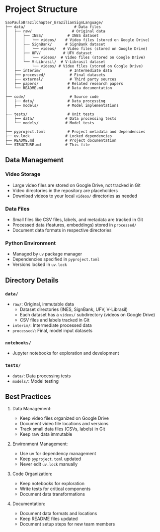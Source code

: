 # Project Structure

```
SaoPauloBrazilChapter_BrazilianSignLanguage/
├── data/                      # Data files
│   ├── raw/                  # Original data
│   │   ├── INES/           # INES dataset
│   │   │   └── videos/    # Video files (stored on Google Drive)
│   │   ├── SignBank/      # SignBank dataset
│   │   │   └── videos/   # Video files (stored on Google Drive)
│   │   ├── UFV/          # UFV dataset
│   │   │   └── videos/  # Video files (stored on Google Drive)
│   │   └── V-Librasil/  # V-Librasil dataset
│   │       └── videos/ # Video files (stored on Google Drive)
│   ├── interim/             # Intermediate data
│   ├── processed/           # Final datasets
│   ├── external/            # Third party sources
│   ├── papers/             # Related research papers
│   └── README.md           # Data documentation
│
├── code/                    # Source code
│   ├── data/               # Data processing
│   ├── models/             # Model implementations
│
├── tests/                  # Unit tests
│   ├── data/              # Data processing tests
│   └── models/            # Model tests
│
├── pyproject.toml          # Project metadata and dependencies
├── uv.lock                # Locked dependencies
├── README.md              # Project documentation
└── STRUCTURE.md           # This file
```

## Data Management

### Video Storage
- Large video files are stored on Google Drive, not tracked in Git
- Video directories in the repository are placeholders
- Download videos to your local `videos/` directories as needed

### Data Files
- Small files like CSV files, labels, and metadata are tracked in Git
- Processed data (features, embeddings) stored in `processed/`
- Document data formats in respective directories

### Python Environment
- Managed by `uv` package manager
- Dependencies specified in `pyproject.toml`
- Versions locked in `uv.lock`

## Directory Details

### `data/`
- `raw/`: Original, immutable data
  - Dataset directories (INES, SignBank, UFV, V-Librasil)
  - Each dataset has a `videos/` subdirectory (videos on Google Drive)
  - CSV files and labels tracked in Git
- `interim/`: Intermediate processed data
- `processed/`: Final, model input datasets

### `notebooks/`
- Jupyter notebooks for exploration and development

### `tests/`
- `data/`: Data processing tests
- `models/`: Model testing

## Best Practices

1. Data Management:
   - Keep video files organized on Google Drive
   - Document video file locations and versions
   - Track small data files (CSVs, labels) in Git
   - Keep raw data immutable

2. Environment Management:
   - Use uv for dependency management
   - Keep `pyproject.toml` updated
   - Never edit `uv.lock` manually

3. Code Organization:
   - Keep notebooks for exploration
   - Write tests for critical components
   - Document data transformations

4. Documentation:
   - Document data formats and locations
   - Keep README files updated
   - Document setup steps for new team members 